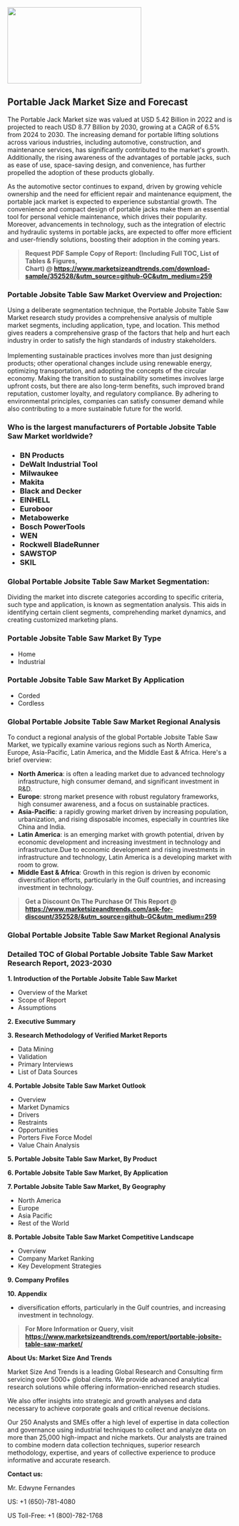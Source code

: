 <p><img class="alignnone size-medium wp-image-20088" src="https://ffe5etoiles.com/wp-content/uploads/2024/12/MST1-300x171.png" alt="" width="300" height="171" /></p><h2>Portable Jack Market Size and Forecast</h2><p>The Portable Jack Market size was valued at USD 5.42 Billion in 2022 and is projected to reach USD 8.77 Billion by 2030, growing at a CAGR of 6.5% from 2024 to 2030. The increasing demand for portable lifting solutions across various industries, including automotive, construction, and maintenance services, has significantly contributed to the market's growth. Additionally, the rising awareness of the advantages of portable jacks, such as ease of use, space-saving design, and convenience, has further propelled the adoption of these products globally.</p><p>As the automotive sector continues to expand, driven by growing vehicle ownership and the need for efficient repair and maintenance equipment, the portable jack market is expected to experience substantial growth. The convenience and compact design of portable jacks make them an essential tool for personal vehicle maintenance, which drives their popularity. Moreover, advancements in technology, such as the integration of electric and hydraulic systems in portable jacks, are expected to offer more efficient and user-friendly solutions, boosting their adoption in the coming years.</p></p><blockquote id="" class=""><strong>Request PDF Sample Copy of Report: (Including Full TOC, List of Tables &amp; Figures, Chart)&nbsp;@&nbsp;<strong><a href="https://www.marketsizeandtrends.com/download-sample/352528/&utm_source=github-GC&utm_medium=259" target="_blank">https://www.marketsizeandtrends.com/download-sample/352528/&utm_source=github-GC&utm_medium=259</a></strong></strong></blockquote><h3 id="" class="">Portable Jobsite Table Saw Market&nbsp;Overview and Projection:</h3><p id="" class="">Using a deliberate segmentation technique, the Portable Jobsite Table Saw Market research study provides a comprehensive analysis of multiple market segments, including application, type, and location. This method gives readers a comprehensive grasp of the factors that help and hurt each industry in order to satisfy the high standards of industry stakeholders. <br /> <br />Implementing sustainable practices involves more than just designing products; other operational changes include using renewable energy, optimizing transportation, and adopting the concepts of the circular economy. Making the transition to sustainability sometimes involves large upfront costs, but there are also long-term benefits, such improved brand reputation, customer loyalty, and regulatory compliance. By adhering to environmental principles, companies can satisfy consumer demand while also contributing to a more sustainable future for the world.</p><h3 id="" class="">Who is the largest manufacturers of&nbsp;Portable Jobsite Table Saw Market worldwide?</h3><h3 class=""><p><ul><li>BN Products </li><li> DeWalt Industrial Tool </li><li> Milwaukee </li><li> Makita </li><li> Black and Decker </li><li> EINHELL </li><li> Euroboor </li><li> Metabowerke </li><li> Bosch PowerTools </li><li> WEN </li><li> Rockwell BladeRunner </li><li> SAWSTOP </li><li> SKIL</li></ul></p></h3><h3 id="" class="">Global&nbsp;Portable Jobsite Table Saw Market Segmentation:</h3><p id="" class="">Dividing the market into discrete categories according to specific criteria, such type and application, is known as segmentation analysis. This aids in identifying certain client segments, comprehending market dynamics, and creating customized marketing plans.</p><h3 id="" class="">Portable Jobsite Table Saw Market&nbsp;By Type</h3><p><p><ul><li>Home</li><li> Industrial</p></li></ul></p></p><h3 id="" class="">Portable Jobsite Table Saw Market&nbsp;By Application</h3><p class=""><p><ul><li>Corded</li><li> Cordless</li></ul></p></p><h3 id="" class="">Global Portable Jobsite Table Saw Market Regional Analysis</h3><p id="" class="">To conduct a regional analysis of the global Portable Jobsite Table Saw Market, we typically examine various regions such as North America, Europe, Asia-Pacific, Latin America, and the Middle East &amp; Africa. Here's a brief overview:</p><ul><li><strong>North America</strong>: is often a leading market due to advanced technology infrastructure, high consumer demand, and significant investment in R&amp;D.</li><li><strong>Europe</strong>: strong market presence with robust regulatory frameworks, high consumer awareness, and a focus on sustainable practices.</li><li><strong>Asia-Pacific</strong>: a rapidly growing market driven by increasing population, urbanization, and rising disposable incomes, especially in countries like China and India.</li><li><strong>Latin America</strong>: is an emerging market with growth potential, driven by economic development and increasing investment in technology and infrastructure.Due to economic development and rising investments in infrastructure and technology, Latin America is a developing market with room to grow.</li><li><strong>Middle East &amp; Africa</strong>: Growth in this region is driven by economic diversification efforts, particularly in the Gulf countries, and increasing investment in technology.</li></ul><blockquote id="" class=""><strong>Get a Discount On The Purchase Of This Report @ <strong><a href="https://www.marketsizeandtrends.com/ask-for-discount/352528/&utm_source=github-GC&utm_medium=259" target="_blank">https://www.marketsizeandtrends.com/ask-for-discount/352528/&utm_source=github-GC&utm_medium=259</a></strong></strong></blockquote><h3 id="" class="">Global Portable Jobsite Table Saw Market Regional Analysis</h3><h3 id="" class="">Detailed TOC of Global Portable Jobsite Table Saw Market Research Report, 2023-2030</h3><p id="" class=""><strong>1. Introduction of the Portable Jobsite Table Saw Market</strong></p><ul><li>Overview of the Market</li><li>Scope of Report</li><li>Assumptions</li></ul><p id="" class=""><strong>2. Executive Summary</strong></p><p id="" class=""><strong>3. Research Methodology of Verified Market Reports</strong></p><ul><li>Data Mining</li><li>Validation</li><li>Primary Interviews</li><li>List of Data Sources</li></ul><p id="" class=""><strong>4. Portable Jobsite Table Saw Market Outlook</strong></p><ul><li>Overview</li><li>Market Dynamics</li><li>Drivers</li><li>Restraints</li><li>Opportunities</li><li>Porters Five Force Model</li><li>Value Chain Analysis</li></ul><p id="" class=""><strong>5. Portable Jobsite Table Saw Market, By Product</strong></p><p id="" class=""><strong>6. Portable Jobsite Table Saw Market, By Application</strong></p><p id="" class=""><strong>7. Portable Jobsite Table Saw Market, By Geography</strong></p><ul><li>North America</li><li>Europe</li><li>Asia Pacific</li><li>Rest of the World</li></ul><p id="" class=""><strong>8. Portable Jobsite Table Saw Market Competitive Landscape</strong></p><ul><li>Overview</li><li>Company Market Ranking</li><li>Key Development Strategies</li></ul><p id="" class=""><strong>9. Company Profiles</strong></p><p id="" class=""><strong>10. Appendix</strong></p><ul><li>diversification efforts, particularly in the Gulf countries, and increasing investment in technology.</li></ul><blockquote id="" class=""><strong>For More Information or Query, visit <strong><strong><a href="https://www.marketsizeandtrends.com/report/portable-jobsite-table-saw-market/" target="_blank">https://www.marketsizeandtrends.com/report/portable-jobsite-table-saw-market/</a></strong></strong></strong></blockquote><p id="" class=""><strong>About Us: Market Size And Trends</strong></p><p id="" class="">Market Size And Trends is a leading Global Research and Consulting firm servicing over 5000+ global clients. We provide advanced analytical research solutions while offering information-enriched research studies.</p><p id="" class="">We also offer insights into strategic and growth analyses and data necessary to achieve corporate goals and critical revenue decisions.</p><p id="" class="">Our 250 Analysts and SMEs offer a high level of expertise in data collection and governance using industrial techniques to collect and analyze data on more than 25,000 high-impact and niche markets. Our analysts are trained to combine modern data collection techniques, superior research methodology, expertise, and years of collective experience to produce informative and accurate research.</p><p id="" class=""><strong>Contact us:</strong></p><p id="" class="">Mr. Edwyne Fernandes</p><p id="" class="">US: +1 (650)-781-4080</p><p id="" class="">US Toll-Free: +1 (800)-782-1768</p>
